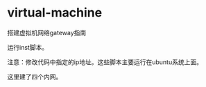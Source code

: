 virtual-machine
===============

搭建虚拟机网络gateway指南

运行inst脚本。

注意：修改代码中指定的ip地址。这些脚本主要运行在ubuntu系统上面。

这里建了四个内网。
